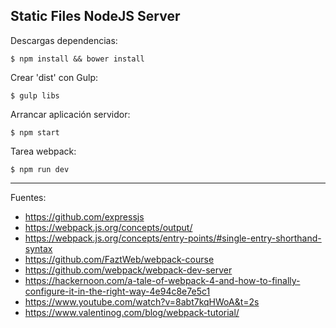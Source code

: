 ## Static Files NodeJS Server

Descargas dependencias:

    $ npm install && bower install

Crear 'dist' con Gulp:

    $ gulp libs

Arrancar aplicación servidor:

    $ npm start

Tarea webpack:

    $ npm run dev

---

Fuentes:

+ https://github.com/expressjs
+ https://webpack.js.org/concepts/output/
+ https://webpack.js.org/concepts/entry-points/#single-entry-shorthand-syntax
+ https://github.com/FaztWeb/webpack-course
+ https://github.com/webpack/webpack-dev-server
+ https://hackernoon.com/a-tale-of-webpack-4-and-how-to-finally-configure-it-in-the-right-way-4e94c8e7e5c1
+ https://www.youtube.com/watch?v=8abt7kqHWoA&t=2s
+ https://www.valentinog.com/blog/webpack-tutorial/
